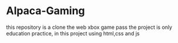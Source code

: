 # Alpaca-Gaming
this repository is a clone the web xbox game pass the project is only education practice, in this project using html,css and js
